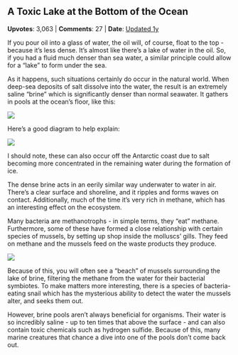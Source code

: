 ## A Toxic Lake at the Bottom of the Ocean
    
**Upvotes**: 3,063 | **Comments**: 27 | **Date**: [Updated 1y](https://www.quora.com/Are-there-lakes-under-the-sea/answer/Gary-Meaney)

If you pour oil into a glass of water, the oil will, of course, float to the top - because it’s less dense. It’s almost like there’s a lake of water in the oil. So, if you had a fluid much denser than sea water, a similar principle could allow for a “lake” to form under the sea.

As it happens, such situations certainly do occur in the natural world. When deep-sea deposits of salt dissolve into the water, the result is an extremely saline “brine” which is significantly denser than normal seawater. It gathers in pools at the ocean’s floor, like this:

![](https://qph.fs.quoracdn.net/main-qimg-7ac0675fab062e862aac36dde679f941-lq)

Here’s a good diagram to help explain:

![](https://qph.fs.quoracdn.net/main-qimg-d6de392ea5cb94da30c5a05b315bd96f-lq)

I should note, these can also occur off the Antarctic coast due to salt becoming more concentrated in the remaining water during the formation of ice.

The dense brine acts in an eerily similar way underwater to water in air. There’s a clear surface and shoreline, and it ripples and forms waves on contact. Additionally, much of the time it’s very rich in methane, which has an interesting effect on the ecosystem.

Many bacteria are methanotrophs - in simple terms, they “eat” methane. Furthermore, some of these have formed a close relationship with certain species of mussels, by setting up shop inside the molluscs’ gills. They feed on methane and the mussels feed on the waste products they produce.

![](https://qph.fs.quoracdn.net/main-qimg-38668a085ca2395292538b749267730a-lq)

Because of this, you will often see a “beach” of mussels surrounding the lake of brine, filtering the methane from the water for their bacterial symbiotes. To make matters more interesting, there is a species of bacteria-eating snail which has the mysterious ability to detect the water the mussels alter, and seeks them out.

However, brine pools aren’t always beneficial for organisms. Their water is so incredibly saline - up to ten times that above the surface - and can also contain toxic chemicals such as hydrogen sulfide. Because of this, many marine creatures that chance a dive into one of the pools don’t come back out.


